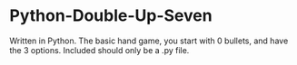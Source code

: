 # Python-Double-Up-Seven
Written in Python. The basic hand game, you start with 0 bullets, and have the 3 options. Included should only be a .py file.
